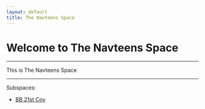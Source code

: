 ```yaml
---
layout: default
title: The Navteens Space
---
```


# Welcome to The Navteens Space

---

This is The Navteens Space

---

Subspaces:
* [BB 21st Coy](/bb21)